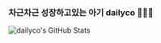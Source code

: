 ### 차근차근 성장하고있는 아기  dailyco 👩🏻‍💻

![dailyco's GitHub Stats](https://github-readme-stats.vercel.app/api?username=dailyco&count_private=true&theme=radical)

<!--
**dailyco/dailyco** is a ✨ _special_ ✨ repository because its `README.md` (this file) appears on your GitHub profile.

Here are some ideas to get you started:

- 🔭 I’m currently working on ...
- 🌱 I’m currently learning ...
- 👯 I’m looking to collaborate on ...
- 🤔 I’m looking for help with ...
- 💬 Ask me about ...
- 📫 How to reach me: ...
- 😄 Pronouns: ...
- ⚡ Fun fact: ...
-->
